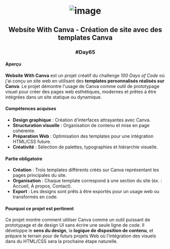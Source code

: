 # <p align="center"> ![image](https://github.com/user-attachments/assets/9d1cc291-e667-4ba6-976a-6b88f5a24776) </p>

## <p align="center"> Website With Canva - Création de site avec des templates Canva </p>
### <p align="center"> #Day65 </p>

#### Aperçu
**Website With Canva** est un projet créatif du challenge *100 Days of Code* où j'ai conçu un site web en utilisant des **templates personnalisés réalisés sur Canva**. Le projet démontre l'usage de Canva comme outil de prototypage visuel pour créer des pages web esthétiques, modernes et prêtes à être intégrées dans un site statique ou dynamique.

#### Compétences acquises
- **Design graphique** : Création d'interfaces attrayantes avec Canva.
- **Structuration visuelle** : Organisation de contenu et mise en page cohérente.
- **Préparation Web** : Optimisation des templates pour une intégration HTML/CSS future.
- **Créativité** : Sélection de palettes, typographies et hiérarchie visuelle.

#### Partie obligatoire
- **Création** : Trois templates différents créés sur Canva représentant les pages principales du site.
- **Organisation** : Chaque template correspond à une section du site (ex. : Accueil, À propos, Contact).
- **Export** : Les designs sont prêts à être exportés pour un usage web ou transformés en code.

#### Pourquoi ce projet est pertinent
Ce projet montre comment utiliser Canva comme un outil puissant de prototypage et de design UI sans écrire une seule ligne de code. Il développe le **sens du design**, la **logique de disposition de contenu**, et prépare le terrain pour de futurs projets Web où l’intégration des visuels dans du HTML/CSS sera la prochaine étape naturelle.
